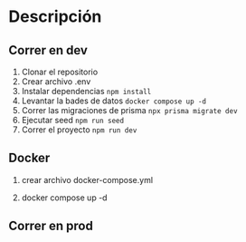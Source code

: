 # Descripción




## Correr en dev

1. Clonar el repositorio
2. Crear archivo .env
3. Instalar dependencias ```npm install```
4. Levantar la bades de datos  ```docker compose up -d```
5. Correr las migraciones de prisma ```npx prisma migrate dev```
6. Ejecutar seed ```npm run seed```
6. Correr el proyecto ```npm run dev```


## Docker

1. crear archivo docker-compose.yml

2. docker compose up -d

## Correr en prod

